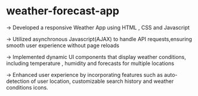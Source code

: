 # weather-forecast-app
-> Developed a responsive Weather App using HTML , CSS and Javascript 

-> Utilized asynchronous Javascript(AJAX) to handle API requests,ensuring smooth user experience without page reloads

-> Implemented dynamic UI components that display weather conditions, including temperature , humidity and forecasts for multiple locations

-> Enhanced user experience by incorporating features such as auto-detection of user location, customizable search history and weather conditions icons.
